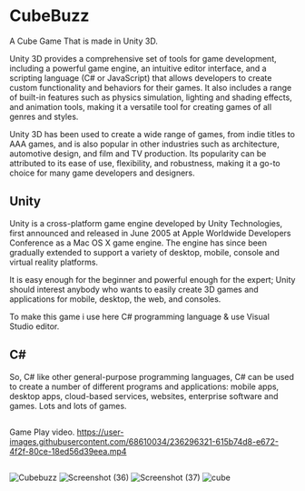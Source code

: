 # CubeBuzz
 A Cube Game That is made in Unity 3D.
 
 Unity 3D provides a comprehensive set of tools for game development, including a powerful game engine, an intuitive editor interface, and a scripting language (C# or JavaScript) that allows developers to create custom functionality and behaviors for their games. It also includes a range of built-in features such as physics simulation, lighting and shading effects, and animation tools, making it a versatile tool for creating games of all genres and styles.

Unity 3D has been used to create a wide range of games, from indie titles to AAA games, and is also popular in other industries such as architecture, automotive design, and film and TV production. Its popularity can be attributed to its ease of use, flexibility, and robustness, making it a go-to choice for many game developers and designers.
 
 ## Unity
 Unity is a cross-platform game engine developed by Unity Technologies, first announced and released in June 2005 at Apple Worldwide Developers Conference as a Mac OS X  game engine. The engine has since been gradually extended to support a variety of desktop, mobile, console and virtual reality platforms.

It is easy enough for the beginner and powerful enough for the expert; Unity should interest anybody who wants to easily create 3D games and applications for mobile, desktop, the web, and consoles.

To make this game i use here C# programming language & use Visual Studio editor.

## C#
So, C# like other general-purpose programming languages, C# can be used to create a number of different programs and applications: mobile apps, desktop apps, cloud-based services, websites, enterprise software and games. Lots and lots of games.
##
Game Play video.
https://user-images.githubusercontent.com/68610034/236296321-615b74d8-e672-4f2f-80ce-18ed56d39eea.mp4
##

![Cubebuzz](https://user-images.githubusercontent.com/68610034/184576159-b5b680ff-c984-4c89-b68e-1dea9b55bb66.png)
![Screenshot (36)](https://user-images.githubusercontent.com/68610034/184576679-d9276189-59f2-4d4a-afa9-cd1649bcccc9.png)
![Screenshot (37)](https://user-images.githubusercontent.com/68610034/184576681-afc7798f-2a70-454b-97c1-98ac2e7a8dad.png)
![cube](https://user-images.githubusercontent.com/68610034/184576718-2e35859b-162a-4527-a169-9bbd1835d254.png)
